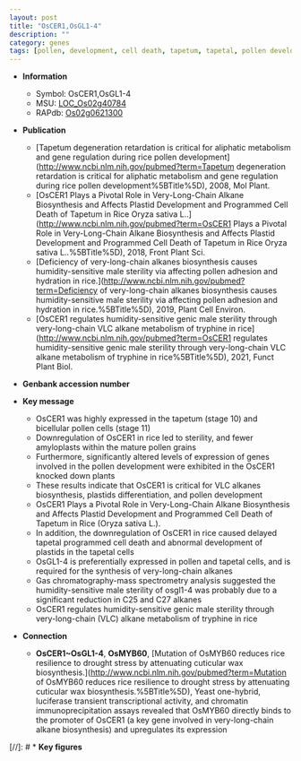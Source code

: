 ```yaml
---
layout: post
title: "OsCER1,OsGL1-4"
description: ""
category: genes
tags: [pollen, development, cell death, tapetum, tapetal, pollen development, tapetal programmed cell death, sterility, male sterility]
---
```


* **Information**  
    + Symbol: OsCER1,OsGL1-4  
    + MSU: [LOC_Os02g40784](http://rice.uga.edu/cgi-bin/ORF_infopage.cgi?orf=LOC_Os02g40784)  
    + RAPdb: [Os02g0621300](http://rapdb.dna.affrc.go.jp/viewer/gbrowse_details/irgsp1?name=Os02g0621300)  

* **Publication**  
    + [Tapetum degeneration retardation is critical for aliphatic metabolism and gene regulation during rice pollen development](http://www.ncbi.nlm.nih.gov/pubmed?term=Tapetum degeneration retardation is critical for aliphatic metabolism and gene regulation during rice pollen development%5BTitle%5D), 2008, Mol Plant.
    + [OsCER1 Plays a Pivotal Role in Very-Long-Chain Alkane Biosynthesis and Affects Plastid Development and Programmed Cell Death of Tapetum in Rice Oryza sativa L..](http://www.ncbi.nlm.nih.gov/pubmed?term=OsCER1 Plays a Pivotal Role in Very-Long-Chain Alkane Biosynthesis and Affects Plastid Development and Programmed Cell Death of Tapetum in Rice Oryza sativa L..%5BTitle%5D), 2018, Front Plant Sci.
    + [Deficiency of very-long-chain alkanes biosynthesis causes humidity-sensitive male sterility via affecting pollen adhesion and hydration in rice.](http://www.ncbi.nlm.nih.gov/pubmed?term=Deficiency of very-long-chain alkanes biosynthesis causes humidity-sensitive male sterility via affecting pollen adhesion and hydration in rice.%5BTitle%5D), 2019, Plant Cell Environ.
    + [OsCER1 regulates humidity-sensitive genic male sterility through very-long-chain VLC alkane metabolism of tryphine in rice](http://www.ncbi.nlm.nih.gov/pubmed?term=OsCER1 regulates humidity-sensitive genic male sterility through very-long-chain VLC alkane metabolism of tryphine in rice%5BTitle%5D), 2021, Funct Plant Biol.

* **Genbank accession number**  

* **Key message**  
    + OsCER1 was highly expressed in the tapetum (stage 10) and bicellular pollen cells (stage 11)
    + Downregulation of OsCER1 in rice led to sterility, and fewer amyloplasts within the mature pollen grains
    + Furthermore, significantly altered levels of expression of genes involved in the pollen development were exhibited in the OsCER1 knocked down plants
    + These results indicate that OsCER1 is critical for VLC alkanes biosynthesis, plastids differentiation, and pollen development
    + OsCER1 Plays a Pivotal Role in Very-Long-Chain Alkane Biosynthesis and Affects Plastid Development and Programmed Cell Death of Tapetum in Rice (Oryza sativa L.).
    + In addition, the downregulation of OsCER1 in rice caused delayed tapetal programmed cell death and abnormal development of plastids in the tapetal cells
    + OsGL1-4 is preferentially expressed in pollen and tapetal cells, and is required for the synthesis of very-long-chain alkanes
    + Gas chromatography-mass spectrometry analysis suggested the humidity-sensitive male sterility of osgl1-4 was probably due to a significant reduction in C25 and C27 alkanes
    + OsCER1 regulates humidity-sensitive genic male sterility through very-long-chain (VLC) alkane metabolism of tryphine in rice

* **Connection**  
    + __OsCER1~OsGL1-4__, __OsMYB60__, [Mutation of OsMYB60 reduces rice resilience to drought stress by attenuating cuticular wax biosynthesis.](http://www.ncbi.nlm.nih.gov/pubmed?term=Mutation of OsMYB60 reduces rice resilience to drought stress by attenuating cuticular wax biosynthesis.%5BTitle%5D),  Yeast one-hybrid, luciferase transient transcriptional activity, and chromatin immunoprecipitation assays revealed that OsMYB60 directly binds to the promoter of OsCER1 (a key gene involved in very-long-chain alkane biosynthesis) and upregulates its expression

[//]: # * **Key figures**  


